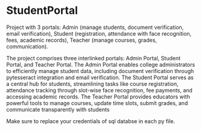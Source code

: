 # StudentPortal
Project with 3 portals: Admin (manage students, document verification, email verification), Student (registration, attendance with face recognition, fees, academic records), Teacher (manage courses, grades, communication).

The project comprises three interlinked portals:
Admin Portal, Student Portal, and Teacher Portal. The Admin Portal enables college administrators to efficiently manage student data, including document verification through pytesseract integration and email verification. The Student Portal serves as a central hub for students, streamlining tasks like course registration, attendance tracking through slot-wise face recognition, fee payments, and accessing academic records. The Teacher Portal provides educators with powerful tools to manage courses, update time slots, submit grades, and communicate transparently with students

Make sure to replace your credentials of sql databse in each py file.
